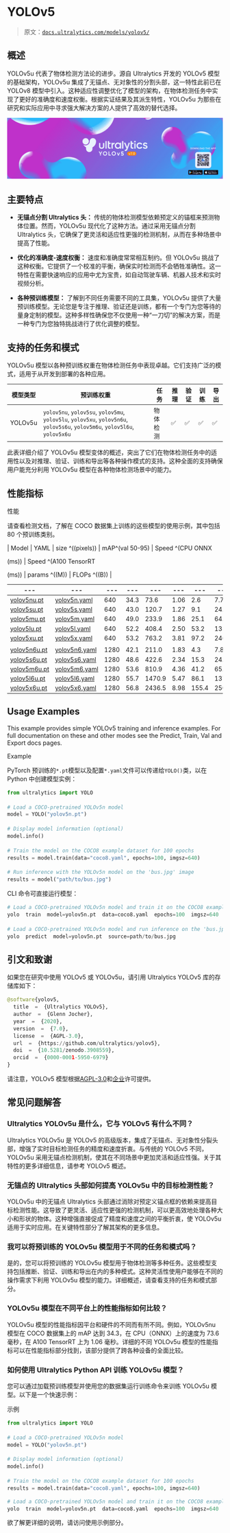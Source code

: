 # YOLOv5

> 原文：[`docs.ultralytics.com/models/yolov5/`](https://docs.ultralytics.com/models/yolov5/)

## 概述

YOLOv5u 代表了物体检测方法论的进步。源自 Ultralytics 开发的 YOLOv5 模型的基础架构，YOLOv5u 集成了无锚点、无对象性的分割头部，这一特性此前已在 YOLOv8 模型中引入。这种适应性调整优化了模型的架构，在物体检测任务中实现了更好的准确度和速度权衡。根据实证结果及其派生特性，YOLOv5u 为那些在研究和实际应用中寻求强大解决方案的人提供了高效的替代选择。

![Ultralytics YOLOv5](img/043a7987b73c701bfe07aa6ab67c7f4c.png)

## 主要特点

+   **无锚点分割 Ultralytics 头：** 传统的物体检测模型依赖预定义的锚框来预测物体位置。然而，YOLOv5u 现代化了这种方法。通过采用无锚点分割 Ultralytics 头，它确保了更灵活和适应性更强的检测机制，从而在多种场景中提高了性能。

+   **优化的准确度-速度权衡：** 速度和准确度常常相互制约。但 YOLOv5u 挑战了这种权衡。它提供了一个校准的平衡，确保实时检测而不会牺牲准确性。这一特性在需要快速响应的应用中尤为宝贵，如自动驾驶车辆、机器人技术和实时视频分析。

+   **各种预训练模型：** 了解到不同任务需要不同的工具集，YOLOv5u 提供了大量预训练模型。无论您是专注于推理、验证还是训练，都有一个专门为您等待的量身定制的模型。这种多样性确保您不仅使用一种“一刀切”的解决方案，而是一种专门为您独特挑战进行了优化调整的模型。

## 支持的任务和模式

YOLOv5u 模型以各种预训练权重在物体检测任务中表现卓越。它们支持广泛的模式，适用于从开发到部署的各种应用。

| 模型类型 | 预训练权重 | 任务 | 推理 | 验证 | 训练 | 导出 |
| --- | --- | --- | --- | --- | --- | --- |
| YOLOv5u | `yolov5nu`, `yolov5su`, `yolov5mu`, `yolov5lu`, `yolov5xu`, `yolov5n6u`, `yolov5s6u`, `yolov5m6u`, `yolov5l6u`, `yolov5x6u` | 物体检测 | ✅ | ✅ | ✅ | ✅ |

此表详细介绍了 YOLOv5u 模型变体的概述，突出了它们在物体检测任务中的适用性以及对推理、验证、训练和导出等各种操作模式的支持。这种全面的支持确保用户能充分利用 YOLOv5u 模型在各种物体检测场景中的能力。

## 性能指标

性能

请查看检测文档，了解在 COCO 数据集上训练的这些模型的使用示例，其中包括 80 个预训练类别。

| Model | YAML | size ^((pixels)) | mAP^(val 50-95) | Speed ^(CPU ONNX

(ms)) | Speed ^(A100 TensorRT

(ms)) | params ^((M)) | FLOPs ^((B)) |

| --- | --- | --- | --- | --- | --- | --- | --- |
| --- | --- | --- | --- | --- | --- | --- | --- |
| [yolov5nu.pt](https://github.com/ultralytics/assets/releases/download/v8.2.0/yolov5nu.pt) | [yolov5n.yaml](https://github.com/ultralytics/ultralytics/blob/main/ultralytics/cfg/models/v5/yolov5.yaml) | 640 | 34.3 | 73.6 | 1.06 | 2.6 | 7.7 |
| [yolov5su.pt](https://github.com/ultralytics/assets/releases/download/v8.2.0/yolov5su.pt) | [yolov5s.yaml](https://github.com/ultralytics/ultralytics/blob/main/ultralytics/cfg/models/v5/yolov5.yaml) | 640 | 43.0 | 120.7 | 1.27 | 9.1 | 24.0 |
| [yolov5mu.pt](https://github.com/ultralytics/assets/releases/download/v8.2.0/yolov5mu.pt) | [yolov5m.yaml](https://github.com/ultralytics/ultralytics/blob/main/ultralytics/cfg/models/v5/yolov5.yaml) | 640 | 49.0 | 233.9 | 1.86 | 25.1 | 64.2 |
| [yolov5lu.pt](https://github.com/ultralytics/assets/releases/download/v8.2.0/yolov5lu.pt) | [yolov5l.yaml](https://github.com/ultralytics/ultralytics/blob/main/ultralytics/cfg/models/v5/yolov5.yaml) | 640 | 52.2 | 408.4 | 2.50 | 53.2 | 135.0 |
| [yolov5xu.pt](https://github.com/ultralytics/assets/releases/download/v8.2.0/yolov5xu.pt) | [yolov5x.yaml](https://github.com/ultralytics/ultralytics/blob/main/ultralytics/cfg/models/v5/yolov5.yaml) | 640 | 53.2 | 763.2 | 3.81 | 97.2 | 246.4 |
|  |  |  |  |  |  |  |  |
| [yolov5n6u.pt](https://github.com/ultralytics/assets/releases/download/v8.2.0/yolov5n6u.pt) | [yolov5n6.yaml](https://github.com/ultralytics/ultralytics/blob/main/ultralytics/cfg/models/v5/yolov5-p6.yaml) | 1280 | 42.1 | 211.0 | 1.83 | 4.3 | 7.8 |
| [yolov5s6u.pt](https://github.com/ultralytics/assets/releases/download/v8.2.0/yolov5s6u.pt) | [yolov5s6.yaml](https://github.com/ultralytics/ultralytics/blob/main/ultralytics/cfg/models/v5/yolov5-p6.yaml) | 1280 | 48.6 | 422.6 | 2.34 | 15.3 | 24.6 |
| [yolov5m6u.pt](https://github.com/ultralytics/assets/releases/download/v8.2.0/yolov5m6u.pt) | [yolov5m6.yaml](https://github.com/ultralytics/ultralytics/blob/main/ultralytics/cfg/models/v5/yolov5-p6.yaml) | 1280 | 53.6 | 810.9 | 4.36 | 41.2 | 65.7 |
| [yolov5l6u.pt](https://github.com/ultralytics/assets/releases/download/v8.2.0/yolov5l6u.pt) | [yolov5l6.yaml](https://github.com/ultralytics/ultralytics/blob/main/ultralytics/cfg/models/v5/yolov5-p6.yaml) | 1280 | 55.7 | 1470.9 | 5.47 | 86.1 | 137.4 |
| [yolov5x6u.pt](https://github.com/ultralytics/assets/releases/download/v8.2.0/yolov5x6u.pt) | [yolov5x6.yaml](https://github.com/ultralytics/ultralytics/blob/main/ultralytics/cfg/models/v5/yolov5-p6.yaml) | 1280 | 56.8 | 2436.5 | 8.98 | 155.4 | 250.7 |

## Usage Examples

This example provides simple YOLOv5 training and inference examples. For full documentation on these and other modes see the Predict, Train, Val and Export docs pages.

Example

PyTorch 预训练的`*.pt`模型以及配置`*.yaml`文件可以传递给`YOLO()`类，以在 Python 中创建模型实例：

```py
from ultralytics import YOLO

# Load a COCO-pretrained YOLOv5n model
model = YOLO("yolov5n.pt")

# Display model information (optional)
model.info()

# Train the model on the COCO8 example dataset for 100 epochs
results = model.train(data="coco8.yaml", epochs=100, imgsz=640)

# Run inference with the YOLOv5n model on the 'bus.jpg' image
results = model("path/to/bus.jpg") 
```

CLI 命令可直接运行模型：

```py
# Load a COCO-pretrained YOLOv5n model and train it on the COCO8 example dataset for 100 epochs
yolo  train  model=yolov5n.pt  data=coco8.yaml  epochs=100  imgsz=640

# Load a COCO-pretrained YOLOv5n model and run inference on the 'bus.jpg' image
yolo  predict  model=yolov5n.pt  source=path/to/bus.jpg 
```

## 引文和致谢

如果您在研究中使用 YOLOv5 或 YOLOv5u，请引用 Ultralytics YOLOv5 库的存储库如下：

```py
@software{yolov5,
  title  =  {Ultralytics YOLOv5},
  author  =  {Glenn Jocher},
  year  =  {2020},
  version  =  {7.0},
  license  =  {AGPL-3.0},
  url  =  {https://github.com/ultralytics/yolov5},
  doi  =  {10.5281/zenodo.3908559},
  orcid  =  {0000-0001-5950-6979}
} 
```

请注意，YOLOv5 模型根据[AGPL-3.0](https://github.com/ultralytics/ultralytics/blob/main/LICENSE)和[企业](https://ultralytics.com/license)许可提供。

## 常见问题解答

### Ultralytics YOLOv5u 是什么，它与 YOLOv5 有什么不同？

Ultralytics YOLOv5u 是 YOLOv5 的高级版本，集成了无锚点、无对象性分裂头部，增强了实时目标检测任务的精度和速度折衷。与传统的 YOLOv5 不同，YOLOv5u 采用无锚点检测机制，使其在不同场景中更加灵活和适应性强。关于其特性的更多详细信息，请参考 YOLOv5 概述。

### 无锚点的 Ultralytics 头部如何提高 YOLOv5u 中的目标检测性能？

YOLOv5u 中的无锚点 Ultralytics 头部通过消除对预定义锚点框的依赖来提高目标检测性能。这导致了更灵活、适应性更强的检测机制，可以更高效地处理各种大小和形状的物体。这种增强直接促成了精度和速度之间的平衡折衷，使 YOLOv5u 适用于实时应用。在关键特性部分了解其架构的更多信息。

### 我可以将预训练的 YOLOv5u 模型用于不同的任务和模式吗？

是的，您可以将预训练的 YOLOv5u 模型用于物体检测等多种任务。这些模型支持包括推断、验证、训练和导出在内的多种模式。这种灵活性使用户能够在不同的操作需求下利用 YOLOv5u 模型的能力。详细概述，请查看支持的任务和模式部分。

### YOLOv5u 模型在不同平台上的性能指标如何比较？

YOLOv5u 模型的性能指标因平台和硬件的不同而有所不同。例如，YOLOv5nu 模型在 COCO 数据集上的 mAP 达到 34.3，在 CPU（ONNX）上的速度为 73.6 毫秒，在 A100 TensorRT 上为 1.06 毫秒。详细的不同 YOLOv5u 模型的性能指标可以在性能指标部分找到，该部分提供了跨各种设备的全面比较。

### 如何使用 Ultralytics Python API 训练 YOLOv5u 模型？

您可以通过加载预训练模型并使用您的数据集运行训练命令来训练 YOLOv5u 模型。以下是一个快速示例：

示例

```py
from ultralytics import YOLO

# Load a COCO-pretrained YOLOv5n model
model = YOLO("yolov5n.pt")

# Display model information (optional)
model.info()

# Train the model on the COCO8 example dataset for 100 epochs
results = model.train(data="coco8.yaml", epochs=100, imgsz=640) 
```

```py
# Load a COCO-pretrained YOLOv5n model and train it on the COCO8 example dataset for 100 epochs
yolo  train  model=yolov5n.pt  data=coco8.yaml  epochs=100  imgsz=640 
```

欲了解更详细的说明，请访问使用示例部分。
